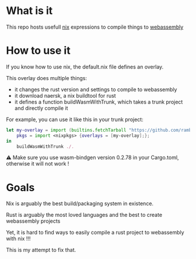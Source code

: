 # What is it

This repo hosts usefull [nix](https://nixos.org/nix) expressions to compile things to [webassembly](https://webassembly.org/)


# How to use it

If you know how to use nix, the default.nix file defines an overlay.

This overlay does multiple things:
- it changes the rust version and settings to compile to webassembly
- it download naersk, a nix buildtool for rust
- it defines a function buildWasmWithTrunk, which takes a trunk project and directly compile it

For example, you can use it like this in your trunk project:

```nix
let my-overlay = import (builtins.fetchTarball "https://github.com/rambip/wasm-tooling/archive/master.tar.gz");
    pkgs = import <nixpkgs> {overlays = [my-overlay];};
in
    buildWasmWithTrunk ./.

```

⚠️ Make sure you use wasm-bindgen version 0.2.78 in your Cargo.toml, otherwise it will not work !


# Goals

Nix is arguably the best build/packaging system in existence.

Rust is arguably the most loved languages and the best to create webassembly projects

Yet, it is hard to find ways to easily compile a rust project to webassembly with nix !!!

This is my attempt to fix that.

